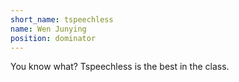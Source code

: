 ```yaml
---
short_name: tspeechless
name: Wen Junying
position: dominator
---
```

You know what? Tspeechless is the best in the class.